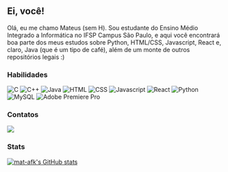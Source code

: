 ## Ei, você!

Olá, eu me chamo Mateus (sem H). Sou estudante do Ensino Médio Integrado a Informática no IFSP Campus São Paulo, e aqui você encontrará boa parte dos meus estudos sobre Python, HTML/CSS, Javascript, React e, claro, Java (que é um tipo de café), além de um monte de outros repositórios legais :)

### Habilidades

![C](https://img.shields.io/badge/-C-A8B9CC?logo=c&logoColor=black&style=for-the-badge)
![C++](https://img.shields.io/badge/C%2B%2B-00599C?style=for-the-badge&logo=c%2B%2B&logoColor=white)
![Java](https://img.shields.io/badge/Java-ED8B00?style=for-the-badge&logo=openjdk&logoColor=white)
![HTML](https://img.shields.io/badge/HTML5-E34F26?style=for-the-badge&logo=html5&logoColor=white)
![CSS](https://img.shields.io/badge/CSS3-1572B6?style=for-the-badge&logo=css3&logoColor=white)
![Javascript](https://img.shields.io/badge/JavaScript-F7DF1E?style=for-the-badge&logo=javascript&logoColor=black)
![React](https://img.shields.io/badge/react-61DAFB?style=for-the-badge&logo=react&logoColor=white)
![Python](https://img.shields.io/badge/Python-3776AB?style=for-the-badge&logo=python&logoColor=white)
![MySQL](https://img.shields.io/badge/mysql-%2300f.svg?style=for-the-badge&logo=mysql&logoColor=white)
![Adobe Premiere Pro](https://img.shields.io/badge/Adobe%20Premiere%20Pro-9999FF.svg?style=for-the-badge&logo=Adobe%20Premiere%20Pro&logoColor=white)

### Contatos

![](https://img.shields.io/badge/Gmail-D14836?style=for-the-badge&logo=gmail&logoColor=white)

### Stats

[![mat-afk's GitHub stats](https://github-readme-stats.vercel.app/api?username=mat-afk&show_icons=true&theme=tokyonight)](https://github.com/mat-afk/github-readme-stats)
